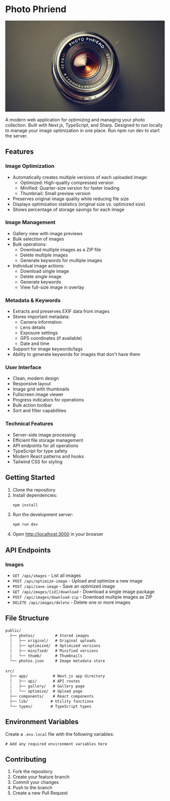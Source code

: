 # Photo Phriend

![Photo Phriend Banner](public/assets/img/banner/photo-phriend-banner.webp)

A modern web application for optimizing and managing your photo collection. Built with Next.js, TypeScript, and Sharp. Designed to run locally to manage your image optimization in one place. Run npm run dev to start the server.

## Features

### Image Optimization
- Automatically creates multiple versions of each uploaded image:
  - Optimized: High-quality compressed version
  - Minified: Quarter-size version for faster loading
  - Thumbnail: Small preview version
- Preserves original image quality while reducing file size
- Displays optimization statistics (original size vs. optimized size)
- Shows percentage of storage savings for each image

### Image Management
- Gallery view with image previews
- Bulk selection of images
- Bulk operations:
  - Download multiple images as a ZIP file
  - Delete multiple images
  - Generate keywords for multiple images
- Individual image actions:
  - Download single image
  - Delete single image
  - Generate keywords
  - View full-size image in overlay

### Metadata & Keywords
- Extracts and preserves EXIF data from images
- Stores important metadata:
  - Camera information
  - Lens details
  - Exposure settings
  - GPS coordinates (if available)
  - Date and time
- Support for image keywords/tags
- Ability to generate keywords for images that don't have them

### User Interface
- Clean, modern design
- Responsive layout
- Image grid with thumbnails
- Fullscreen image viewer
- Progress indicators for operations
- Bulk action toolbar
- Sort and filter capabilities

### Technical Features
- Server-side image processing
- Efficient file storage management
- API endpoints for all operations
- TypeScript for type safety
- Modern React patterns and hooks
- Tailwind CSS for styling

## Getting Started

1. Clone the repository
2. Install dependencies:
   ```bash
   npm install
   ```
3. Run the development server:
   ```bash
   npm run dev
   ```
4. Open [http://localhost:3000](http://localhost:3000) in your browser

## API Endpoints

### Images
- `GET /api/images` - List all images
- `POST /api/optimize-image` - Upload and optimize a new image
- `POST /api/save-image` - Save an optimized image
- `GET /api/images/[id]/download` - Download a single image package
- `POST /api/images/download-zip` - Download multiple images as ZIP
- `DELETE /api/images/delete` - Delete one or more images

## File Structure
```
public/
  ├── photos/         # Stored images
  │   ├── original/   # Original uploads
  │   ├── optimized/  # Optimized versions
  │   ├── minified/   # Minified versions
  │   └── thumb/      # Thumbnails
  └── photos.json     # Image metadata store

src/
  ├── app/           # Next.js app directory
  │   ├── api/       # API routes
  │   ├── gallery/   # Gallery page
  │   └── optimize/  # Upload page
  ├── components/    # React components
  ├── lib/          # Utility functions
  └── types/        # TypeScript types
```

## Environment Variables

Create a `.env.local` file with the following variables:
```
# Add any required environment variables here
```

## Contributing

1. Fork the repository
2. Create your feature branch
3. Commit your changes
4. Push to the branch
5. Create a new Pull Request
